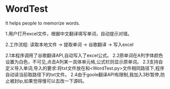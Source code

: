 # WordTest
It helps people to memorize words.

1.用户打开excel文件，根据中文翻译填写单词，自动提示对错。

2.工作流程: 读取本地文件 -> 提取单词 -> 谷歌翻译 -> 写入excel

2.1本程序调用了谷歌翻译API,自动写入了excel公式。
2.2原单词在A列字体颜色设置为白色，不可见,点击A列某一具体单元格,公式栏则显示原单词。
2.3支持自定义导入单词,导入的要求:将txt文件放在和<WordTest.py>文件相同路径下,程序自动读当前取路径下的txt文件。
2.4由于goole翻译API有限制,我加入3秒暂停,防止被封ip,如果觉得慢可以去改一下源码。
